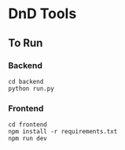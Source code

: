 # DnD Tools

## To Run

### Backend

```
cd backend
python run.py
```

### Frontend

```
cd frontend
npm install -r requirements.txt
npm run dev
```
